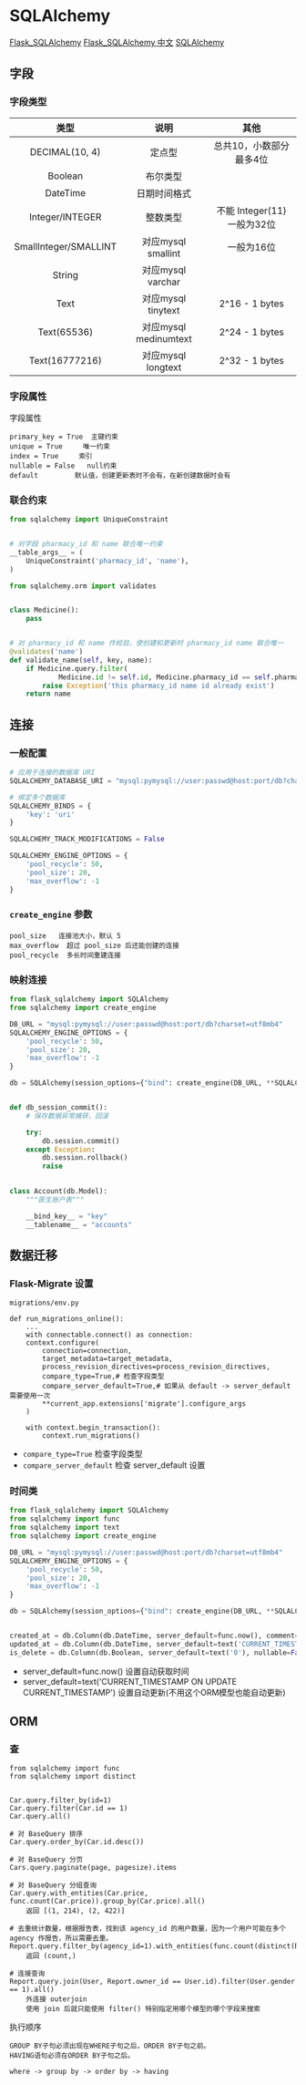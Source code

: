 # SQLAlchemy

[Flask_SQLAlchemy](https://flask-sqlalchemy.palletsprojects.com/en/2.x/)
[Flask_SQLAlchemy 中文](http://www.pythondoc.com/flask-sqlalchemy/quickstart.html)
[SQLAlchemy](https://www.osgeo.cn/sqlalchemy/)

## 字段

### 字段类型

| 类型 | 说明 | 其他 |
| :-: | :-: | :-: |
| DECIMAL(10, 4) | 定点型 | 总共10，小数部分最多4位 |
| Boolean | 布尔类型 |  |
| DateTime | 日期时间格式 |  |
| Integer/INTEGER | 整数类型 | 不能 Integer(11) 一般为32位 |
| SmallInteger/SMALLINT | 对应mysql smallint | 一般为16位 |
| String | 对应mysql varchar |  |
| Text | 对应mysql tinytext | 2^16 - 1 bytes |
| Text(65536) | 对应mysql medinumtext | 2^24 - 1 bytes |
| Text(16777216) | 对应mysql longtext | 2^32 - 1 bytes |

### 字段属性

字段属性

```text
primary_key = True  主键约束
unique = True     唯一约束
index = True     索引
nullable = False   null约束
default         默认值，创建更新表时不会有，在新创建数据时会有
```

### 联合约束

```python
from sqlalchemy import UniqueConstraint


# 对字段 pharmacy_id 和 name 联合唯一约束
__table_args__ = (
    UniqueConstraint('pharmacy_id', 'name'),
)

```

```python
from sqlalchemy.orm import validates


class Medicine():
    pass


# 对 pharmacy_id 和 name 作校验，使创建和更新时 pharmacy_id name 联合唯一
@validates('name')
def validate_name(self, key, name):
    if Medicine.query.filter(
            Medicine.id != self.id, Medicine.pharmacy_id == self.pharmacy_id, Medicine.name == name).first():
        raise Exception('this pharmacy_id name id already exist')
    return name

```

## 连接

### 一般配置

```python
# 应用于连接的数据库 URI
SQLALCHEMY_DATABASE_URI = "mysql:pymysql://user:passwd@host:port/db?charset=utf8mb4"

# 绑定多个数据库
SQLALCHEMY_BINDS = {
    'key': 'uri'
}

SQLALCHEMY_TRACK_MODIFICATIONS = False

SQLALCHEMY_ENGINE_OPTIONS = {
    'pool_recycle': 50,
    'pool_size': 20,
    'max_overflow': -1
}

```

### `create_engine` 参数

```text
pool_size   连接池大小，默认 5
max_overflow  超过 pool_size 后还能创建的连接
pool_recycle  多长时间重建连接
```

### 映射连接

```python
from flask_sqlalchemy import SQLAlchemy
from sqlalchemy import create_engine

DB_URL = "mysql:pymysql://user:passwd@host:port/db?charset=utf8mb4"
SQLALCHEMY_ENGINE_OPTIONS = {
    'pool_recycle': 50,
    'pool_size': 20,
    'max_overflow': -1
}

db = SQLAlchemy(session_options={"bind": create_engine(DB_URL, **SQLALCHEMY_ENGINE_OPTIONS)})


def db_session_commit():
    # 保存数据异常捕获，回滚

    try:
        db.session.commit()
    except Exception:
        db.session.rollback()
        raise

    
class Account(db.Model):
    """医生账户表"""

    __bind_key__ = "key"
    __tablename__ = "accounts"

```

## 数据迁移

### Flask-Migrate 设置

`migrations/env.py`

```text
def run_migrations_online():
    ...
    with connectable.connect() as connection:
    context.configure(
        connection=connection,
        target_metadata=target_metadata,
        process_revision_directives=process_revision_directives,
        compare_type=True,# 检查字段类型
        compare_server_default=True,# 如果从 default -> server_default 需要使用一次
        **current_app.extensions['migrate'].configure_args
    )

    with context.begin_transaction():
        context.run_migrations()
```

- `compare_type=True` 检查字段类型
- `compare_server_default` 检查 server_default 设置

### 时间类

```python
from flask_sqlalchemy import SQLAlchemy
from sqlalchemy import func
from sqlalchemy import text
from sqlalchemy import create_engine

DB_URL = "mysql:pymysql://user:passwd@host:port/db?charset=utf8mb4"
SQLALCHEMY_ENGINE_OPTIONS = {
    'pool_recycle': 50,
    'pool_size': 20,
    'max_overflow': -1
}

db = SQLAlchemy(session_options={"bind": create_engine(DB_URL, **SQLALCHEMY_ENGINE_OPTIONS)})


created_at = db.Column(db.DateTime, server_default=func.now(), comment='创建时间')
updated_at = db.Column(db.DateTime, server_default=text('CURRENT_TIMESTAMP ON UPDATE CURRENT_TIMESTAMP'), comment='更新时间')
is_delete = db.Column(db.Boolean, server_default=text('0'), nullable=False, comment='是否标记删除')

```

- server_default=func.now() 设置自动获取时间
- server_default=text('CURRENT_TIMESTAMP ON UPDATE CURRENT_TIMESTAMP') 设置自动更新(不用这个ORM模型也能自动更新)

## ORM

### 查

```text
from sqlalchemy import func
from sqlalchemy import distinct


Car.query.filter_by(id=1)
Car.query.filter(Car.id == 1)
Car.query.all()

# 对 BaseQuery 排序
Car.query.order_by(Car.id.desc())

# 对 BaseQuery 分页
Cars.query.paginate(page, pagesize).items

# 对 BaseQuery 分组查询
Car.query.with_entities(Car.price, func.count(Car.price)).group_by(Car.price).all()
    返回 [(1, 214), (2, 422)]

# 去重统计数量，根据报告表，找到该 agency_id 的用户数量，因为一个用户可能在多个 agency 作报告，所以需要去重。
Report.query.filter_by(agency_id=1).with_entities(func.count(distinct(Report.owner_id))).first()
    返回 (count,)

# 连接查询
Report.query.join(User, Report.owner_id == User.id).filter(User.gender == 1).all()
    外连接 outerjoin
    使用 join 后就只能使用 filter() 特别指定用哪个模型的哪个字段来搜索

```

执行顺序

```text
GROUP BY子句必须出现在WHERE子句之后，ORDER BY子句之前。
HAVING语句必须在ORDER BY子句之后。

where -> group by -> order by -> having
```
